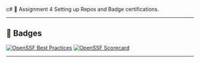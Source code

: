 c# 🌟 Assignment 4
Setting up Repos and Badge certifications. 

---



## 🏅 **Badges**
[![OpenSSF Best Practices](https://www.bestpractices.dev/projects/10313/badge)](https://www.bestpractices.dev/projects/10313)
[![OpenSSF Scorecard](https://api.scorecard.dev/projects/github.com/KarmaDoesIt/CyberSecurityAssignment4/badge)](https://scorecard.dev/viewer/?uri=github.com/KarmaDoesIt/CyberSecurityAssignment4)
  

---
